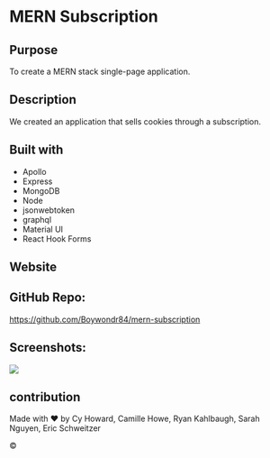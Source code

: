 # MERN Subscription

## Purpose

To create a MERN stack single-page application.

## Description

We created an application that sells cookies through a subscription. 

## Built with
* Apollo
* Express
* MongoDB
* Node
* jsonwebtoken
* graphql
* Material UI
* React Hook Forms

## Website

## GitHub Repo:
https://github.com/Boywondr84/mern-subscription

## Screenshots:
<img src="mern-subscription\AboutUs.png" />



## contribution
Made with ❤️ by Cy Howard, Camille Howe, Ryan Kahlbaugh, Sarah Nguyen, Eric Schweitzer

&copy; 


<!-- this was taken out of client package.json it was after scripts  -->

  <!-- "eslintConfig": {
    "extends": [
      "react-app",
      "react-app/jest"
    ]
  }, -->